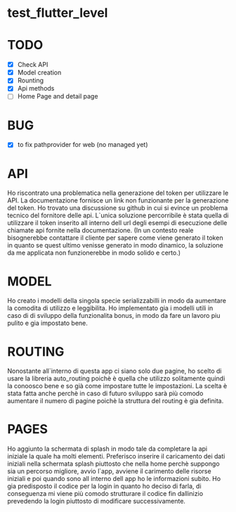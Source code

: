 # test_flutter_level


# TODO
* [x] Check API
* [x] Model creation
* [x] Rounting 
* [x] Api methods
* [ ] Home Page and detail page

# BUG
* [X] to fix pathprovider for web (no managed yet) 


# API
Ho riscontrato una problematica nella generazione del token per utilizzare le API.
La documentazione fornisce un link non funzionante per la generazione del token. 
Ho trovato una discussione su github in cui si evince un problema tecnico del fornitore delle api.
L`unica soluzione percorribile è stata quella di utilizzare il token inserito all interno dell url degli esempi di esecuzione delle chiamate api fornite nella documentazione.
(In un contesto reale bisognerebbe contattare il cliente per sapere come viene generato il token in quanto se quest ultimo venisse generato in modo dinamico, la soluzione da me applicata non funzionerebbe in modo solido e certo.)

# MODEL
Ho creato i modelli della singola specie serializzabilli in modo da aumentare la comodita di utilizzo e leggibilita.
Ho implementato gia i modelli utili in caso di di sviluppo della funzionalita bonus, in modo da fare un lavoro piu pulito e gia impostato bene.

# ROUTING
Nonostante all`interno di questa app ci siano solo due pagine, ho scelto di usare la libreria auto_routing poichè è quella che utilizzo solitamente quindi la conoosco bene e so già come impostare tutte le impostazioni.
La scelta è stata fatta anche perchè in caso di futuro sviluppo sarà più comodo aumentare il numero di pagine poichè la struttura del routing è gia definita.

# PAGES
Ho aggiunto la schermata di splash in modo tale da completare la api iniziale la quale ha molti elementi.
Preferisco inserire il caricamento dei dati iniziali nella schermata splash piuttosto che nella home perchè suppongo sia un percorso migliore, avvio l`app, avviene il carimento delle risorse iniziali e poi quando sono all interno dell app ho le informazioni subito. 
Ho gia predisposto il codice per la login in quanto ho deciso di farla, di conseguenza mi viene più comodo strutturare il codice fin dallinizio prevedendo la login piuttosto di modificare successivamente.

